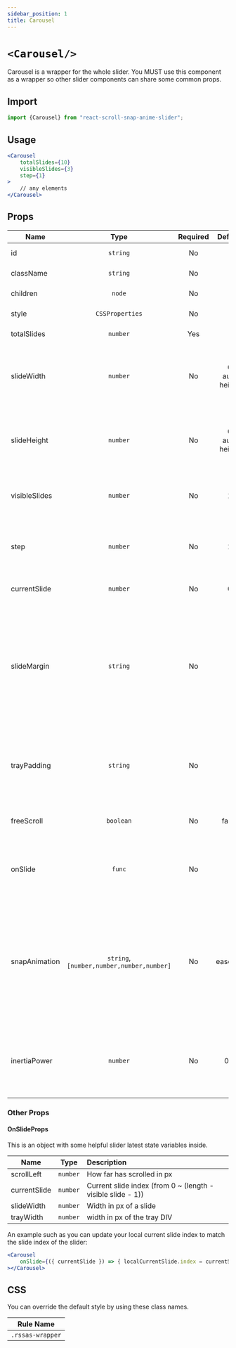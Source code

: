 ```yaml
---
sidebar_position: 1
title: Carousel
---
```


# `<Carousel/>`

Carousel is a wrapper for the whole slider. You MUST use this component as a wrapper so other slider components can share some common props.

## Import

```jsx
import {Carousel} from "react-scroll-snap-anime-slider";
```

## Usage

```jsx
<Carousel
    totalSlides={10}
    visibleSlides={3}
    step={1}
>
    // any elements        
</Carousel>
```

## Props


| Name          |                   Type                    | Required |       Default       | Description                                                                                                                                                                   |
| ------------- | :---------------------------------------: | :------: | :-----------------: | :---------------------------------------------------------------------------------------------------------------------------------------------------------------------------- |
| id            |                 `string`                  |    No    |                     | DIV Element id                                                                                                                                                                |
| className     |                 `string`                  |    No    |                     | DIV Element class name                                                                                                                                                        |
| children      |                  `node`                   |    No    |                     | Carousel content                                                                                                                                                              |
| style         |              `CSSProperties`              |    No    |                     | DIV Element style object                                                                                                                                                      |
| totalSlides   |                 `number`                  |   Yes    |                     | Total slides in this slider                                                                                                                                                   |
| slideWidth    |                 `number`                  |    No    | 0 <br/> auto height | Use to calculate slide's height in dimension, such as width:height = 16:9                                                                                                     |
| slideHeight   |                 `number`                  |    No    | 0 <br/> auto height | Use to calculate slide's height in dimension, such as width:height = 16:9                                                                                                     |
| visibleSlides |                 `number`                  |    No    |          1          | How many visible slides (N), slide width = 100% / N                                                                                                                           |
| step          |                 `number`                  |    No    |          1          | How mange slides per step (when click previous and next button)                                                                                                               |
| currentSlide  |                 `number`                  |    No    |          0          | Current slide index (from 0)                                                                                                                                                  |
| slideMargin   |                 `string`                  |    No    |                     | Margin between each slide<br/> value can be any pixel value: "5px", "1rem", ... <br/>The result will be double, such as "5px" => then the gap between 2 slides will be "10px" |
| trayPadding   |                 `string`                  |    No    |                     | Padding the slider track to offset left/right side to see a little bit of prev/next hidden slide                                                                              |
| freeScroll    |                 `boolean`                 |    No    |        false        | Is freely scrolling (not using snapping)?                                                                                                                                     |
| onSlide       |                  `func`                   |    No    |                     | `(props: OnSlideProps) => void` <br/> A callback function when slider is sliding                                                                                              |
| snapAnimation | `string`, `[number,number,number,number]` |    No    |       easeOut       | Use simple ease function or Cubic Bezier parameters for snapping animation <br/>(Used for snapping after mouse scrolling, and next/back button anime sliding)                 |
| inertiaPower  |                 `number`                  |    No    |         0.4         | How light is the slide? <br/>Higher number -> slide further <br/>(Only for mouse scrolling)                                                                                   |

### Other Props


#### OnSlideProps 
This is an object with some helpful slider latest state variables inside.


| Name         |   Type   | Description                                                 |
| ------------ | :------: | :---------------------------------------------------------- |
| scrollLeft   | `number` | How far has scrolled in px                                  |
| currentSlide | `number` | Current slide index (from 0 ~ (length - visible slide - 1)) |
| slideWidth   | `number` | Width in px of a slide                                      |
| trayWidth    | `number` | width in px of the tray DIV                                 |


An example such as you can update your local current slide index to match the slide index of the slider:

```jsx
<Carousel
    onSlide={({ currentSlide }) => { localCurrentSlide.index = currentSlide; }}
></Carousel>
```


## CSS

You can override the default style by using these class names.

| Rule Name        |
| ---------------- |
| `.rssas-wrapper` |
